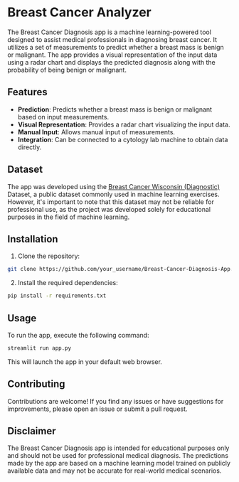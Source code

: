 # Breast Cancer Analyzer

The Breast Cancer Diagnosis app is a machine learning-powered tool designed to assist medical professionals in diagnosing breast cancer. It utilizes a set of measurements to predict whether a breast mass is benign or malignant. The app provides a visual representation of the input data using a radar chart and displays the predicted diagnosis along with the probability of being benign or malignant.

## Features

- **Prediction**: Predicts whether a breast mass is benign or malignant based on input measurements.
- **Visual Representation**: Provides a radar chart visualizing the input data.
- **Manual Input**: Allows manual input of measurements.
- **Integration**: Can be connected to a cytology lab machine to obtain data directly.

## Dataset

The app was developed using the [Breast Cancer Wisconsin (Diagnostic)](https://www.kaggle.com/datasets/uciml/breast-cancer-wisconsin-data) Dataset, a public dataset commonly used in machine learning exercises. However, it's important to note that this dataset may not be reliable for professional use, as the project was developed solely for educational purposes in the field of machine learning.

## Installation

1. Clone the repository:

```bash
git clone https://github.com/your_username/Breast-Cancer-Diagnosis-App.git
```

2. Install the required dependencies:

```bash
pip install -r requirements.txt
```

## Usage

To run the app, execute the following command:

```bash
streamlit run app.py
```

This will launch the app in your default web browser.

## Contributing

Contributions are welcome! If you find any issues or have suggestions for improvements, please open an issue or submit a pull request.

## Disclaimer

The Breast Cancer Diagnosis app is intended for educational purposes only and should not be used for professional medical diagnosis. The predictions made by the app are based on a machine learning model trained on publicly available data and may not be accurate for real-world medical scenarios.
